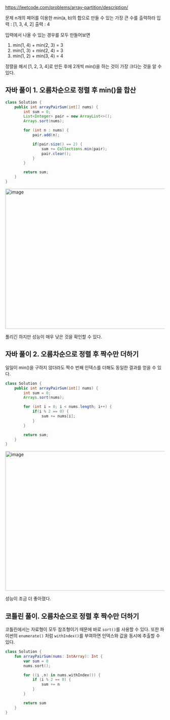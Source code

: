 https://leetcode.com/problems/array-partition/description/

문제 n개의 페어를 이용한 min(a, b)의 합으로 만들 수 있는 가장 큰 수를 출력하라
입력 : [1, 3, 4, 2]
출력 : 4

입력에서 나올 수 있는 경우를 모두 만들어보면
1. min(1, 4) + min(2, 3) = 3
2. min(1, 3) + min(2, 4) = 3
3. min(1, 2) + min(3, 4) = 4
   
정렬을 해서 [1, 2, 3, 4]로 만든 후에 2개씩 min()을 하는 것이 가장 크다는 것을 알 수 있다. 

## 자바 풀이 1. 오름차순으로 정렬 후 min()을 합산

```java
class Solution {
    public int arrayPairSum(int[] nums) {
        int sum = 0;
        List<Integer> pair = new ArrayList<>();
        Arrays.sort(nums);

        for (int n : nums) {
            pair.add(n);

            if(pair.size() == 2) {
                sum += Collections.min(pair);
                pair.clear();
            }
        }

        return sum;
    }
}
```

<img width="678" height="442" alt="image" src="https://github.com/user-attachments/assets/ea760448-d419-4dec-b7cf-b83d04922f82" />

풀리긴 하지만 성능이 매우 낮은 것을 확인할 수 있다.

## 자바 풀이 2. 오름차순으로 정렬 후 짝수만 더하기
일일이 min()을 구하지 않더라도 짝수 번째 인덱스를 더해도 동일한 결과를 얻을 수 있다.

```java
class Solution {
    public int arrayPairSum(int[] nums) {
        int sum = 0;
        Arrays.sort(nums);

        for (int i = 0; i < nums.length; i++) {
            if(i % 2 == 0) {
                sum += nums[i];
            }
        }

        return sum;
    }
}
```

<img width="681" height="440" alt="image" src="https://github.com/user-attachments/assets/ad57f0dd-32c1-468e-a93d-dcce056f96bf" />

성능이 조금 더 좋아졌다.

## 코틀린 풀이. 오름차순으로 정렬 후 짝수만 더하기
코틀린에서는 자료형이 모두 참조형이기 때문에 바로 `sort()`를 사용할 수 있다.
또한 파이썬의 `enumerate()` 처럼 `withIndex()`를 부여하면 인덱스와 값을 동시에 추출할 수 있다.


```kotlin
class Solution {
    fun arrayPairSum(nums: IntArray): Int {
        var sum = 0
        nums.sort();

        for ((i ,n) in nums.withIndex()) {
            if (i % 2 == 0) {
                sum += n
            }
        }

        return sum
    }
}
```


